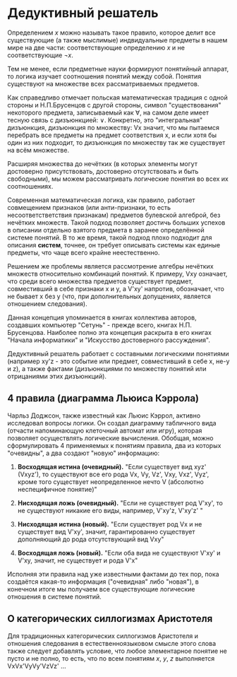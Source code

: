 # Дедуктивный решатель

Определением *x* можно называть такое правило, которое делит все существующие (а также мыслимые) индвидуальные предметы в нашем мире на две части: соответствующие определению *x* и не соответствующие *¬x*.

Тем не менее, если предметные науки формируют понятийный аппарат, то логика изучает соотношения понятий между собой. Понятия существуют на множестве всех рассматриваемых предметов.

Как справедливо отмечает польская математическая традиция с одной стороны и Н.П.Брусенцов с другой стороны, символ "существования" некоторого предмета, записываемый как ∀, на самом деле имеет тесную связь с дизъюнкцией: ∨. Конкретно, это "интегральная" дизъюнкция, дизъюнкция по множеству: Vx значит, что мы пытаемся перебрать все предметы на предмет соответствия x, и если хотя бы один из них подходит, то дизъюнкция по множеству так же существует на всём множестве.

Расширяя множества до нечётких (в которых элементы могут достоверно присутствовать, достоверно отсутствовать и быть свободными), мы можем рассматривать логические понятия во всех их соотношениях.

Современная математическая логика, как правило, работает совмещением признаков (или анти-признаки, то есть несоответстветствия признакам) предметов булевской алгеброй, без нечётких множеств. Такой подход позволяет достичь больших успехов в описании отдельно взятого предмета в заранее определённой системе понятий. В то же время, такой подход плохо подходит для описания **систем**, точнее, он требует описывать системы как единые предметы, что чаще всего крайне неестественно.

Решением же проблемы является рассмотрение алгебры нечётких множеств относительно комбинаций понятий. К примеру, Vxy означает, что среди всего множества предметов существует предмет, совместивший в себе признаки x и y, а V'xy' напротив, обозначает, что не бывает x без y (что, при дополнительных допущениях, является отношением следования).

Данная концепция упоминается в книгах коллектива авторов, создавших компьютер "Сетунь" - прежде всего, книгах Н.П. Брусенцова. Наиболее полно эта концепция раскрыта в его книгах "Начала информатики" и "Искусство достоверного рассуждения".

Дедуктивный решатель работает с составными логическими понятиями (например xy'z - это событие или предмет, совместивший в себе x, не-y и z), а также фактами (дизъюнкциями по множеству понятий или отрицаниями этих дизъюнкций).

## 4 правила (диаграмма Льюиса Кэррола)

Чарльз Доджсон, также известный как Льюис Кэррол, активно исследовал вопросы логики. Он создал диаграмму табличного вида (отчасти напоминающую клеточный автомат или игру), которая позволяет осуществлять логические вычисления. Обобщая, можно сформулировать 4 применяемых к понятиям правила, два из которых "очевидны", а два создают "новую" информацию:

1. **Восходящая истина (очевидный).** "Если существует вид xyz' (Vxyz'), то существуют все его рода Vx, Vy, Vz', Vxy, Vxz', Vyz', кроме того существует неопределенное нечто V (абсолютно неспецифичное понятие)" 

2. **Нисходящая ложь (очевидный).** "Если не существует род V'xy', то не существуют никакие его виды, например, V'xy'z, V'xy'z' "

3. **Нисходящая истина (новый).** "Если существует род Vx и не существует вид V'xy', значит, гарантированно существует дополняющий до рода отсутствующий вид Vxy"

4. **Восходящая ложь (новый).** "Если оба вида не существуют V'xy' и V'xy, значит, не существует и рода V'x"

Исполняя эти правила над уже известными фактами до тех пор, пока создаётся какая-то информация ("очевидная" либо "новая"), в конечном итоге мы получаем все существующие логические отношения в системе понятий.

## О категорических силлогизмах Аристотеля

Для традиционных категорических силлогизмов Аристотеля и отношения следования в естественноязыковом смысле этого слова также следует добавлять условие, что любое элементарное понятие не пусто и не полно, то есть, что по всем понятиям *x*, *y*, *z* выполняется VxVx'VyVy'VzVz' ...